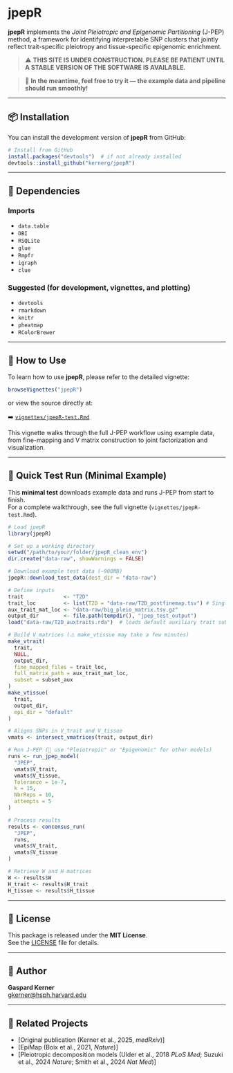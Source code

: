 
# jpepR

**jpepR** implements the *Joint Pleiotropic and Epigenomic Partitioning* (J-PEP) method, a framework for identifying interpretable SNP clusters that jointly reflect trait-specific pleiotropy and tissue-specific epigenomic enrichment.

> ⚠️ **THIS SITE IS UNDER CONSTRUCTION. PLEASE BE PATIENT UNTIL A STABLE VERSION OF THE SOFTWARE IS AVAILABLE.**

> 🚧 **In the meantime, feel free to try it — the example data and pipeline should run smoothly!**

---

## 📦 Installation

You can install the development version of **jpepR** from GitHub:

```r
# Install from GitHub
install.packages("devtools")  # if not already installed
devtools::install_github("kernerg/jpepR")
```

---

## 🧪 Dependencies

### Imports
- `data.table`
- `DBI`
- `RSQLite`
- `glue`
- `Rmpfr`
- `igraph`
- `clue`

### Suggested (for development, vignettes, and plotting)
- `devtools`
- `rmarkdown`
- `knitr`
- `pheatmap`
- `RColorBrewer`

---

## 📘 How to Use

To learn how to use **jpepR**, please refer to the detailed vignette:

```r
browseVignettes("jpepR")
```

or view the source directly at:

➡️ [`vignettes/jpepR-test.Rmd`](vignettes/jpepR-test.Rmd)

This vignette walks through the full J-PEP workflow using example data, from fine-mapping and V matrix construction to joint factorization and visualization.

---

## 🚀 Quick Test Run (Minimal Example)

This **minimal test** downloads example data and runs J-PEP from start to finish.  
For a complete walkthrough, see the full vignette (`vignettes/jpepR-test.Rmd`).

```r
# Load jpepR
library(jpepR)

# Set up a working directory
setwd("/path/to/your/folder/jpepR_clean_env")
dir.create("data-raw", showWarnings = FALSE)

# Download example test data (~900MB)
jpepR::download_test_data(dest_dir = "data-raw")

# Define inputs
trait             <- "T2D"
trait_loc         <- list(T2D = "data-raw/T2D_postfinemap.tsv") # Single-causal variant fine-mapping on summ stats from Smith et al. 2024 $Nat$ $Med$
aux_trait_mat_loc <- "data-raw/big_pleio_matrix.tsv.gz"
output_dir        <- file.path(tempdir(), "jpep_test_output")
load("data-raw/T2D_auxtraits.rda")  # loads default auxiliary trait subset for T2D

# Build V matrices (⚠️ make_vtissue may take a few minutes)
make_vtrait(
  trait,
  NULL,
  output_dir,
  fine_mapped_files = trait_loc,
  full_matrix_path = aux_trait_mat_loc,
  subset = subset_aux
)
make_vtissue(
  trait,
  output_dir,
  epi_dir = "default"
)

# Aligns SNPs in V_trait and V_tissue
vmats <- intersect_vmatrices(trait, output_dir)

# Run J-PEP (👀 use "Pleiotropic" or "Epigenomic" for other models)
runs <- run_jpep_model(
  "JPEP",
  vmats$V_trait,
  vmats$V_tissue,
  Tolerance = 1e-7,
  k = 15,
  NbrReps = 10,
  attempts = 5
)

# Process results
results <- concensus_run(
  "JPEP",
  runs,
  vmats$V_trait,
  vmats$V_tissue
)

# Retrieve W and H matrices
W <- results$W
H_trait <- results$H_trait
H_tissue <- results$H_tissue
```

---

## 📄 License

This package is released under the **MIT License**.  
See the [LICENSE](LICENSE) file for details.

---

## 👤 Author

**Gaspard Kerner**  
[gkerner@hsph.harvard.edu](mailto:gkerner@hsph.harvard.edu)

---

## 🔗 Related Projects

- [Original publication (Kerner et al., 2025, *medRxiv*)]
- [EpiMap (Boix et al., 2021, *Nature*)] 
- [Pleiotropic decomposition models (Ulder et al., 2018 *PLoS Med*; Suzuki et al., 2024 *Nature*; Smith et al., 2024 *Nat Med*)]
